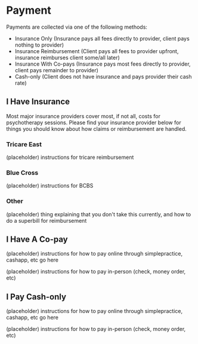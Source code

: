 # Payment

Payments are collected via one of the following methods:

- Insurance Only (Insurance pays all fees directly to provider, client pays nothing to provider)
- Insurance Reimbursement (Client pays all fees to provider upfront, insurance reimburses client some/all later)
- Insurance With Co-pays (Insurance pays most fees directly to provider, client pays remainder to provider)
- Cash-only (Client does not have insurance and pays provider their cash rate)

## I Have Insurance

Most major insurance providers cover most, if not all, costs for psychotherapy sessions.
Please find your insurance provider below for things you should know about how claims or reimbursement are handled.

### Tricare East

(placeholder) instructions for tricare reimbursement

### Blue Cross

(placeholder) instructions for BCBS

### Other

(placeholder) thing explaining that you don't take this currently, and how to do a superbill for reimbursement

## I Have A Co-pay

(placeholder) instructions for how to pay online through simplepractice, cashapp, etc go here

(placeholder) instructions for how to pay in-person (check, money order, etc)

## I Pay Cash-only

(placeholder) instructions for how to pay online through simplepractice, cashapp, etc go here

(placeholder) instructions for how to pay in-person (check, money order, etc)
